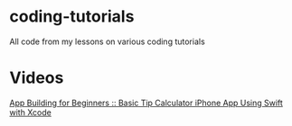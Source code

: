 # coding-tutorials
All code from my lessons on various coding tutorials

# Videos

<a href="https://www.youtube.com/watch?v=9eads7E2K-c">App Building for Beginners :: Basic Tip Calculator iPhone App Using Swift with Xcode</a>

